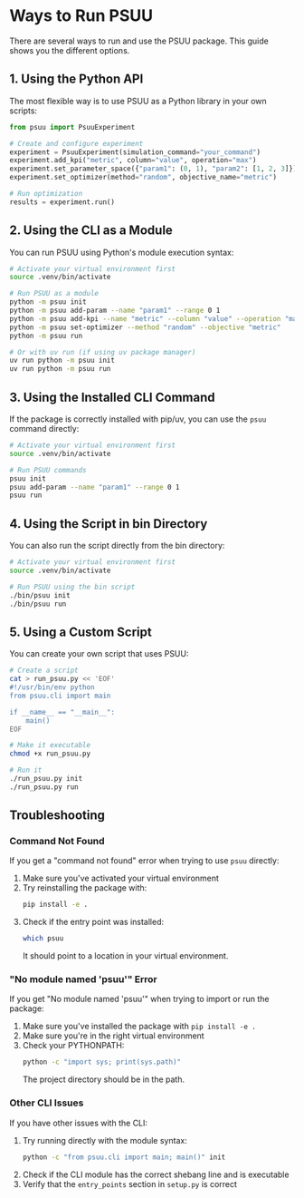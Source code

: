 # Ways to Run PSUU

There are several ways to run and use the PSUU package. This guide shows you the different options.

## 1. Using the Python API

The most flexible way is to use PSUU as a Python library in your own scripts:

```python
from psuu import PsuuExperiment

# Create and configure experiment
experiment = PsuuExperiment(simulation_command="your_command")
experiment.add_kpi("metric", column="value", operation="max")
experiment.set_parameter_space({"param1": (0, 1), "param2": [1, 2, 3]})
experiment.set_optimizer(method="random", objective_name="metric")

# Run optimization
results = experiment.run()
```

## 2. Using the CLI as a Module

You can run PSUU using Python's module execution syntax:

```bash
# Activate your virtual environment first
source .venv/bin/activate

# Run PSUU as a module
python -m psuu init
python -m psuu add-param --name "param1" --range 0 1
python -m psuu add-kpi --name "metric" --column "value" --operation "max"
python -m psuu set-optimizer --method "random" --objective "metric"
python -m psuu run

# Or with uv run (if using uv package manager)
uv run python -m psuu init
uv run python -m psuu run
```

## 3. Using the Installed CLI Command

If the package is correctly installed with pip/uv, you can use the `psuu` command directly:

```bash
# Activate your virtual environment first
source .venv/bin/activate

# Run PSUU commands
psuu init
psuu add-param --name "param1" --range 0 1
psuu run
```

## 4. Using the Script in bin Directory

You can also run the script directly from the bin directory:

```bash
# Activate your virtual environment first
source .venv/bin/activate

# Run PSUU using the bin script
./bin/psuu init
./bin/psuu run
```

## 5. Using a Custom Script

You can create your own script that uses PSUU:

```bash
# Create a script
cat > run_psuu.py << 'EOF'
#!/usr/bin/env python
from psuu.cli import main

if __name__ == "__main__":
    main()
EOF

# Make it executable
chmod +x run_psuu.py

# Run it
./run_psuu.py init
./run_psuu.py run
```

## Troubleshooting

### Command Not Found

If you get a "command not found" error when trying to use `psuu` directly:

1. Make sure you've activated your virtual environment
2. Try reinstalling the package with:
   ```bash
   pip install -e .
   ```
3. Check if the entry point was installed:
   ```bash
   which psuu
   ```
   It should point to a location in your virtual environment.

### "No module named 'psuu'" Error

If you get "No module named 'psuu'" when trying to import or run the package:

1. Make sure you've installed the package with `pip install -e .`
2. Make sure you're in the right virtual environment
3. Check your PYTHONPATH:
   ```bash
   python -c "import sys; print(sys.path)"
   ```
   The project directory should be in the path.

### Other CLI Issues

If you have other issues with the CLI:

1. Try running directly with the module syntax:
   ```bash
   python -c "from psuu.cli import main; main()" init
   ```
2. Check if the CLI module has the correct shebang line and is executable
3. Verify that the `entry_points` section in `setup.py` is correct
